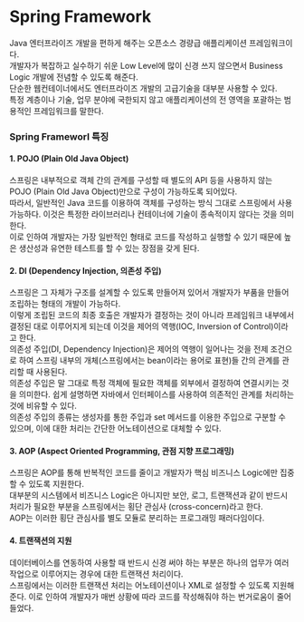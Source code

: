 # Spring Framework
Java 엔터프라이즈 개발을 편하게 해주는 오픈소스 경량급 애플리케이션 프레임워크이다.<br>
개발자가 복잡하고 실수하기 쉬운 Low Level에 많이 신경 쓰지 않으면서 Business Logic 개발에 전념할 수 있도록 해준다.<br>
단순한 웹컨테이너에서도 엔터프라이즈 개발의 고급기술을 대부분 사용할 수 있다.<br>
특정 계층이나 기술, 업무 분야에 국한되지 않고 애플리케이션의 전 영역을 포괄하는 범용적인 프레임워크를 말한다.
### Spring Frameworl 특징
#### 1.	POJO (Plain Old Java Object)
스프링은 내부적으로 객체 간의 관계를 구성할 때 별도의 API 등을 사용하지 않는 POJO (Plain Old Java Object)만으로 구성이 가능하도록 되어있다.<br>
따라서, 일반적인 Java 코드를 이용하여 객체를 구성하는 방식 그대로 스프링에서 사용 가능하다. 이것은 특정한 라이브러리나 컨테이너에 기술이 종속적이지 않다는 것을 의미한다.<br>
이로 인하여 개발자는 가장 일반적인 형태로 코드를 작성하고 실행할 수 있기 때문에 높은 생산성과 유연한 테스트를 할 수 있는 장점을 갖게 된다.
#### 2. DI (Dependency Injection, 의존성 주입)
스프링은 그 자체가 구조를 설계할 수 있도록 만들어져 있어서 개발자가 부품을 만들어 조립하는 형태의 개발이 가능하다.<br>
이렇게 조립된 코드의 최종 호출은 개발자가 결정하는 것이 아니라 프레임워크 내부에서 결정된 대로 이루어지게 되는데 이것을 제어의 역행(IOC, Inversion of Control)이라고 한다.<br>
의존성 주입(DI, Dependency Injection)은 제어의 역행이 일어나는 것을 전제 조건으로 하여 스프링 내부의 개체(스프링에서는 bean이라는 용어로 표현)들 간의 관계를 관리할 때 사용된다.<br>
의존성 주입은 말 그대로 특정 객체에 필요한 객체를 외부에서 결정하여 연결시키는 것을 의미한다. 쉽게 설명하면 자바에서 인터페이스를 사용하여 의존적인 관계를 처리하는 것에 비유할 수 있다.<br>
의존성 주입의 종류는 생성자를 통한 주입과 set 메서드를 이용한 주입으로 구분할 수 있으며, 이에 대한 처리는 간단한 어노테이션으로 대체할 수 있다.
#### 3.	AOP (Aspect Oriented Programming, 관점 지향 프로그래밍)
스프링은 AOP를 통해 반복적인 코드를 줄이고 개발자가 핵심 비즈니스 Logic에만 집중할 수 있도록 지원한다.<br>
대부분의 시스템에서 비즈니스 Logic은 아니지만 보안, 로그, 트랜잭션과 같이 반드시 처리가 필요한 부분을 스프링에서는 횡단 관심사 (cross-concern)라고 한다.<br>
AOP는 이러한 횡단 관심사를 별도 모듈로 분리하는 프로그래밍 패러다임이다.
#### 4.	트랜잭션의 지원
데이터베이스를 연동하여 사용할 때 반드시 신경 써야 하는 부분은 하나의 업무가 여러 작업으로 이루어지는 경우에 대한 트랜잭션 처리이다.<br>
스프링에서는 이러한 트랜잭션 처리는 어노테이션이나 XML로 설정할 수 있도록 지원해준다. 이로 인하여 개발자가 매번 상황에 따라 코드를 작성해줘야 하는 번거로움이 줄어들었다.
